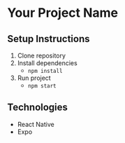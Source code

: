 # Your Project Name

## Setup Instructions
1. Clone repository
2. Install dependencies
   - `npm install`
3. Run project
   - `npm start`

## Technologies
- React Native
- Expo
